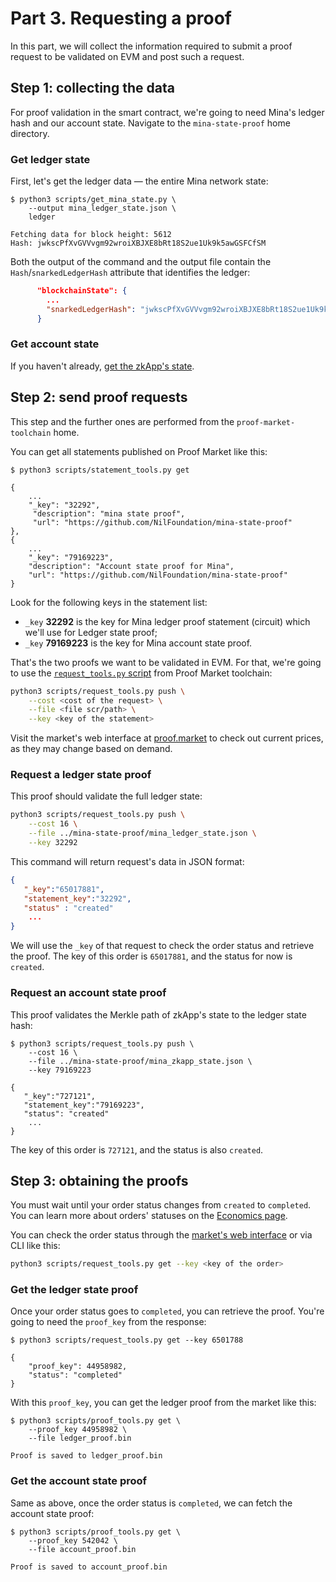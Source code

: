 # Part 3. Requesting a proof

In this part, we will collect the information required to submit a proof request
to be validated on EVM and post such a request.

## Step 1: collecting the data

For proof validation in the smart contract, we're going to need Mina's ledger hash and our account state.
Navigate to the `mina-state-proof` home directory.

### Get ledger state

First, let's get the ledger data — the entire Mina network state:

```console
$ python3 scripts/get_mina_state.py \
    --output mina_ledger_state.json \
    ledger

Fetching data for block height: 5612
Hash: jwkscPfXvGVVvgm92wroiXBJXE8bRt18S2ue1Uk9k5awGSFCfSM
```

Both the output of the command and the output file contain the `Hash`/`snarkedLedgerHash` attribute
that identifies the ledger:

```json
      "blockchainState": {
        ...
        "snarkedLedgerHash": "jwkscPfXvGVVvgm92wroiXBJXE8bRt18S2ue1Uk9k5awGSFCfSM",
      }
```

### Get account state

If you haven't already, [get the zkApp's state](2.-deploy-zkapp.md#step-4-check-the-account-state).

## Step 2: send proof requests

This step and the further ones are performed from the `proof-market-toolchain` home.

You can get all statements published on Proof Market like this:

```console
$ python3 scripts/statement_tools.py get

{
    ...
    "_key": "32292",
     "description": "mina state proof",
     "url": "https://github.com/NilFoundation/mina-state-proof"
},
{
    ...
    "_key": "79169223",
    "description": "Account state proof for Mina",
    "url": "https://github.com/NilFoundation/mina-state-proof"
}
```

Look for the following keys in the statement list:
* `_key` **32292** is the key for Mina ledger proof statement (circuit)
  which we'll use for Ledger state proof;
* `_key` **79169223** is the key for Mina account state proof.

That's the two proofs we want to be validated in EVM.
For that, we're going to use the [`request_tools.py` script](../../market/cmd-reference/ask.md)
from Proof Market toolchain:

```bash
python3 scripts/request_tools.py push \
    --cost <cost of the request> \
    --file <file scr/path> \
    --key <key of the statement> 
```

Visit the market's web interface at [proof.market](https://proof.market/) to check out
current prices, as they may change based on demand.

### Request a ledger state proof

This proof should validate the full ledger state:

```bash
python3 scripts/request_tools.py push \
    --cost 16 \
    --file ../mina-state-proof/mina_ledger_state.json \
    --key 32292
```

This command will return request's data in JSON format:

```json
{
   "_key":"65017881",
   "statement_key":"32292",
   "status" : "created"
    ...
}
```

We will use the `_key` of that request to check the order status and retrieve the proof.
The key of this order is `65017881`, and the status for now is `created`.

### Request an account state proof

This proof validates the Merkle path of zkApp's state to the ledger state hash:

```console
$ python3 scripts/request_tools.py push \
    --cost 16 \
    --file ../mina-state-proof/mina_zkapp_state.json \
    --key 79169223

{
   "_key":"727121",
   "statement_key":"79169223",
   "status": "created"
    ...
}
```

The key of this order is `727121`, and the status is also `created`.

## Step 3: obtaining the proofs

You must wait until your order status changes from `created` to `completed`.
You can learn more about orders' statuses on the [Economics page](../../market/economics.md#orders-status).

You can check the order status through the [market's web interface](https://proof.market/)
or via CLI like this:

```bash
python3 scripts/request_tools.py get --key <key of the order>
```

### Get the ledger state proof

Once your order status goes to `completed`, you can retrieve the proof.
You're going to need the `proof_key` from the response:

```console
$ python3 scripts/request_tools.py get --key 6501788

{
    "proof_key": 44958982,
    "status": "completed"
}
```

With this `proof_key`, you can get the ledger proof from the market like this:

```console
$ python3 scripts/proof_tools.py get \
    --proof_key 44958982 \
    --file ledger_proof.bin

Proof is saved to ledger_proof.bin
```

### Get the account state proof

Same as above, once the order status is `completed`, we can fetch the account state proof:

```console
$ python3 scripts/proof_tools.py get \
    --proof_key 542042 \
    --file account_proof.bin

Proof is saved to account_proof.bin
```
